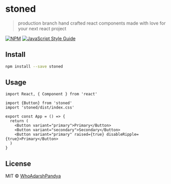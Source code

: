 # stoned

> production branch
> hand crafted react components made with love for your next react project

[![NPM](https://img.shields.io/npm/v/stoned.svg)](https://www.npmjs.com/package/stoned) [![JavaScript Style Guide](https://img.shields.io/badge/code_style-standard-brightgreen.svg)](https://standardjs.com)

## Install

```bash
npm install --save stoned
```

## Usage

```tsx
import React, { Component } from 'react'

import {Button} from 'stoned'
import 'stoned/dist/index.css'

export const App = () => {
  return (
    <Button variant="primary">Primary</Button>
    <Button variant="secondary">Secondary</Button>
    <Button variant="primary" raised={true} disableRipple={true}>Primary</Button>
  )
}
```

## License

MIT © [WhoAdarshPandya](https://github.com/WhoAdarshPandya)

